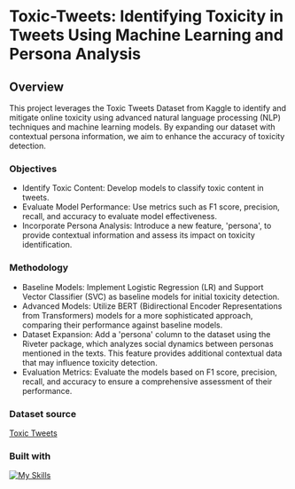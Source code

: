 # Toxic-Tweets:  Identifying Toxicity in Tweets Using Machine Learning and Persona Analysis

## Overview
This project leverages the Toxic Tweets Dataset from Kaggle to identify and mitigate online toxicity using advanced natural language processing (NLP) techniques and machine learning models. By expanding our dataset with contextual persona information, we aim to enhance the accuracy of toxicity detection.

### Objectives
- Identify Toxic Content: Develop models to classify toxic content in tweets.
- Evaluate Model Performance: Use metrics such as F1 score, precision, recall, and accuracy to evaluate model effectiveness.
- Incorporate Persona Analysis: Introduce a new feature, 'persona', to provide contextual information and assess its impact on toxicity identification.

### Methodology
- Baseline Models: Implement Logistic Regression (LR) and Support Vector Classifier (SVC) as baseline models for initial toxicity detection.
- Advanced Models: Utilize BERT (Bidirectional Encoder Representations from Transformers) models for a more sophisticated approach, comparing their performance against baseline models.
- Dataset Expansion: Add a 'persona' column to the dataset using the Riveter package, which analyzes social dynamics between personas mentioned in the texts. This feature provides additional contextual data that may influence toxicity detection.
- Evaluation Metrics: Evaluate the models based on F1 score, precision, recall, and accuracy to ensure a comprehensive assessment of their performance.


### Dataset source
[Toxic Tweets]([https://www.kaggle.com/datasets/ashwiniyer176/toxic-tweets-dataset])


### Built with
[![My Skills](https://skillicons.dev/icons?i=python)](https://skillicons.dev)
